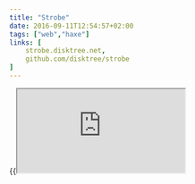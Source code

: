 ```yaml
---
title: "Strobe"
date: 2016-09-11T12:54:57+02:00
tags: ["web","haxe"]
links: [
	strobe.disktree.net,
	github.com/disktree/strobe
]
---
```

{{<iframe src="https://disktree.net/app/strobe">}}
